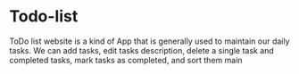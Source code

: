 # Todo-list
 ToDo list website is a kind of App that is generally used to maintain our daily tasks. We can add tasks, edit tasks description, delete a single task and completed tasks, mark tasks as completed, and sort them main
